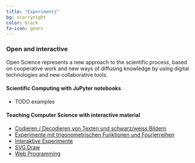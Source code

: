 ```yaml
---
title: "Experiments"
bg: starrynight
color: black
fa-icon: gears
---
```


### Open and interactive

Open Science represents a new approach to the scientific process, based on cooperative work and new ways of diffusing knowledge by using digital technologies and new collaborative tools.


#### Scientific Computing with JuPyter notebooks

- TODO examples


#### Teaching Computer Science with interactive material
- [Codieren / Decodieren von Texten und schwarz/weiss Bildern](Crypto/)
- [Experimente mit trigonometrischen Funktionen und Fourierreihen](fourierseries/)
- [Interaktive Experimente](Interaktive_Experimente/)
- [SVG Draw](draw/)
- [Web Programming](webprogramming/)

